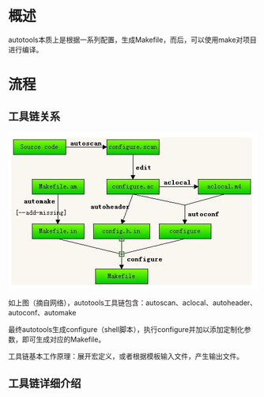 # 概述

autotools本质上是根据一系列配置，生成Makefile，而后，可以使用make对项目进行编译。

# 流程

## 工具链关系

![](/assets/autotools-work-stream.png)

如上图（摘自网络），autotools工具链包含：autoscan、aclocal、autoheader、autoconf、automake

最终autotools生成configure（shell脚本），执行configure并加以添加定制化参数，即可生成对应的Makefile。

工具链基本工作原理：展开宏定义，或者根据模板输入文件，产生输出文件。

## 工具链详细介绍




